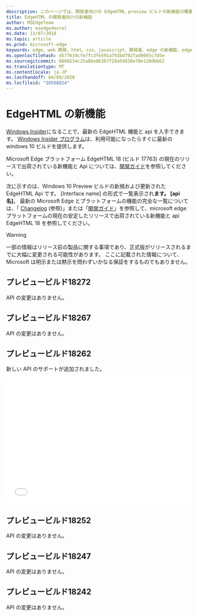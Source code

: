 ```yaml
---
description: このページでは、開発者向けの EdgeHTML preview ビルドの新機能の概要を説明します。
title: EdgeHTML の開発者向けの新機能
author: MSEdgeTeam
ms.author: msedgedevrel
ms.date: 11/07/2018
ms.topic: article
ms.prod: microsoft-edge
keywords: edge、web 開発、html、css、javascript、開発者、edge の新機能、edge の新しい Api、edgehtml、edgehtml preview ビルド
ms.openlocfilehash: d577634cfe7fc3fe591a793bd792fad9065c7d5e
ms.sourcegitcommit: 6860234c25a8be863b7f29a54838e78e120dbb62
ms.translationtype: MT
ms.contentlocale: ja-JP
ms.lasthandoff: 04/09/2020
ms.locfileid: "10568824"
---
```

# EdgeHTML の新機能

[Windows Insider](https://insider.windows.com/)になることで、最新の EdgeHTML 機能と api を入手できます。 [Windows Insider プログラム](https://insider.windows.com/)は、利用可能になったらすぐに最新の windows 10 ビルドを提供します。 

Microsoft Edge プラットフォーム EdgeHTML 18 (ビルド 17763) の現在のリリースで出荷されている新機能と Api については、[開発ガイド](../dev-guide.md)を参照してください。 

次に示すのは、Windows 10 Preview ビルドの新規および更新された EdgeHTML Api です。 [Interface name] の形式で一覧表示され**ます。 [api 名]**。 最新の Microsoft Edge とプラットフォームの機能の完全な一覧については、「 [Changelog](https://developer.microsoft.com/microsoft-edge/platform/changelog/) (参照)」または「[開発ガイド](../dev-guide.md)」を参照して、microsoft edge プラットフォームの現在の安定したリリースで出荷されている新機能と api EdgeHTML 18 を参照してください。  

> [!WARNING] 
> 一部の情報はリリース前の製品に関する事項であり、正式版がリリースされるまでに大幅に変更される可能性があります。 ここに記載された情報について、Microsoft は明示または黙示を問わずいかなる保証をするものでもありません。

## プレビュービルド18272
API の変更はありません。

## プレビュービルド18267
API の変更はありません。

## プレビュービルド18262

新しい API のサポートが追加されました。

<iframe height='341' scrolling='no' title='EdgeHTML Preview ビルド17682' src='//codepen.io/MSEdgeDev/embed/5a691c1840690352f409d3788b8167fa/?height=341&theme-id=23761&default-tab=result&embed-version=2' frameborder='no' allowtransparency='true' allowfullscreen='true' style='width: 100%;'><a href='https://codepen.io/MSEdgeDev/pen/5a691c1840690352f409d3788b8167fa/'> </a> CodePen の MSEdgeDev (@MSEdgeDev) で、「Pen EdgeHTML Preview ビルド17682」を参照してください <a href='https://codepen.io/MSEdgeDev'> </a> <a href='https://codepen.io'> </a> 。
</iframe>

## プレビュービルド18252
API の変更はありません。

## プレビュービルド18247
API の変更はありません。

## プレビュービルド18242
API の変更はありません。